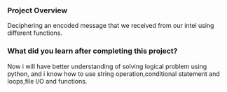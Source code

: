 ### Project Overview

 Deciphering an encoded message that we received from our intel using different functions.


### What did you learn after completing this project?

 Now i will have better understanding of solving logical problem using python, and  i know how to use string operation,conditional statement and loops,file I/O and functions.


